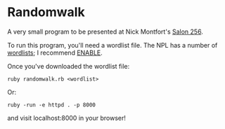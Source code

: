 # Randomwalk

A very small program to be presented at Nick Montfort's
[Salon 256](https://nickm.com/post/2017/04/salon-256-on-may-1/).

To run this program, you'll need a wordlist file. The NPL has a number of
[wordlists](http://www.puzzlers.org/dokuwiki/doku.php?id=solving:wordlists:about:start);
I recommend [ENABLE](http://www.puzzlers.org/pub/wordlists/enable1.txt).

Once you've downloaded the wordlist file:

```
ruby randomwalk.rb <wordlist>
```

Or:

```
ruby -run -e httpd . -p 8000
```

and visit localhost:8000 in your browser!
